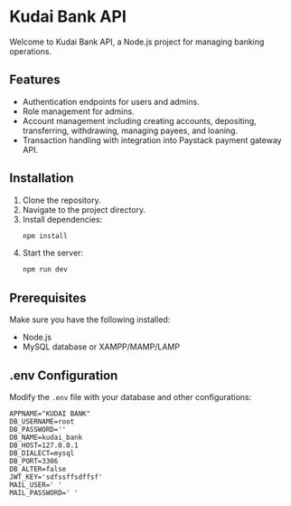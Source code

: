 # Kudai Bank API

Welcome to Kudai Bank API, a Node.js project for managing banking operations.

## Features

- Authentication endpoints for users and admins.
- Role management for admins.
- Account management including creating accounts, depositing, transferring, withdrawing, managing payees, and loaning.
- Transaction handling with integration into Paystack payment gateway API.

## Installation

1. Clone the repository.
2. Navigate to the project directory.
3. Install dependencies:
    ```bash
    npm install
    ```
4. Start the server:
    ```bash
    npm run dev
    ```

## Prerequisites

Make sure you have the following installed:

- Node.js
- MySQL database or XAMPP/MAMP/LAMP

## .env Configuration

Modify the `.env` file with your database and other configurations:

```plaintext
APPNAME="KUDAI BANK"
DB_USERNAME=root
DB_PASSWORD=''
DB_NAME=kudai_bank
DB_HOST=127.0.0.1
DB_DIALECT=mysql
DB_PORT=3306
DB_ALTER=false
JWT_KEY='sdfssffsdffsf'
MAIL_USER=' '
MAIL_PASSWORD=' '

